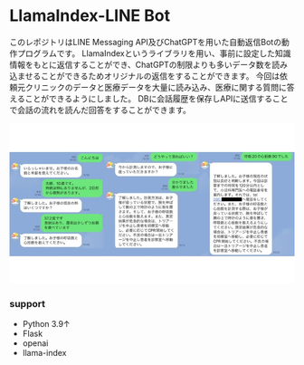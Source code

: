 # LlamaIndex-LINE Bot

このレポジトリはLINE Messaging API及びChatGPTを用いた自動返信Botの動作プログラムです。
LlamaIndexというライブラリを用い、事前に設定した知識情報をもとに返信することができ、ChatGPTの制限よりも多いデータ数を読み込ませることができるためオリジナルの返信をすることができます。
今回は依頼元クリニックのデータと医療データを大量に読み込み、医療に関する質問に答えることができるようにしました。
DBに会話履歴を保存しAPIに送信することで会話の流れを読んだ回答をすることができます。

![image](./line_bot.jpg)

### support
 - Python 3.9↑
 - Flask
 - openai
 - llama-index
